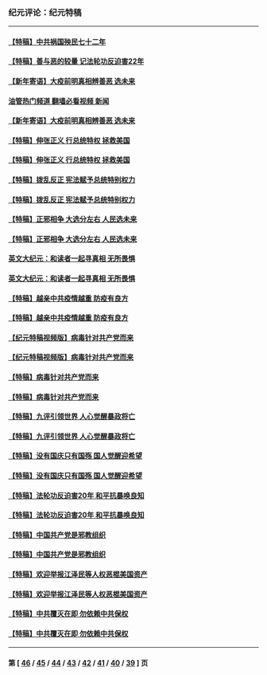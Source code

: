 ### 纪元评论：纪元特稿
---
#### [【特稿】中共祸国殃民七十二年](../../pages/nsc424/n13272607.md?10300330) 
#### [【特稿】善与恶的较量 记法轮功反迫害22年](../../pages/nsc424/n13086597.md?10300330) 
#### [【新年寄语】大疫前明真相辨善恶 选未来](../../pages/nsc424/n12660855.md?10300330) 
#### [油管热门频道 翻墙必看视频 新闻](ok?10300330)
#### [【新年寄语】大疫前明真相辨善恶 选未来](../../pages/nsc424/n12660855.md?10300330) 
#### [【特稿】伸张正义 行总统特权 拯救美国](../../pages/nsc424/n12616806.md?10300330) 
#### [【特稿】伸张正义 行总统特权 拯救美国](../../pages/nsc424/n12616806.md?10300330) 
#### [【特稿】拨乱反正 宪法赋予总统特别权力](../../pages/nsc424/n12598306.md?10300330) 
#### [【特稿】拨乱反正 宪法赋予总统特别权力](../../pages/nsc424/n12598306.md?10300330) 
#### [【特稿】正邪相争 大选分左右 人民选未来](../../pages/nsc424/n12545208.md?10300330) 
#### [【特稿】正邪相争 大选分左右 人民选未来](../../pages/nsc424/n12545208.md?10300330) 
#### [英文大纪元：和读者一起寻真相 无所畏惧](../../pages/nsc424/n12542027.md?10300330) 
#### [英文大纪元：和读者一起寻真相 无所畏惧](../../pages/nsc424/n12542027.md?10300330) 
#### [【特稿】越亲中共疫情越重 防疫有良方](../../pages/nsc424/n12042989.md?10300330) 
#### [【特稿】越亲中共疫情越重 防疫有良方](../../pages/nsc424/n12042989.md?10300330) 
#### [【纪元特稿视频版】病毒针对共产党而来](../../pages/nsc424/n11977328.md?10300330) 
#### [【纪元特稿视频版】病毒针对共产党而来](../../pages/nsc424/n11977328.md?10300330) 
#### [【特稿】病毒针对共产党而来](../../pages/nsc424/n11928818.md?10300330) 
#### [【特稿】病毒针对共产党而来](../../pages/nsc424/n11928818.md?10300330) 
#### [【特稿】九评引领世界 人心觉醒暴政将亡](../../pages/nsc424/n11660496.md?10300330) 
#### [【特稿】九评引领世界 人心觉醒暴政将亡](../../pages/nsc424/n11660496.md?10300330) 
#### [【特稿】没有国庆只有国殇 国人觉醒迎希望](../../pages/nsc424/n11549354.md?10300330) 
#### [【特稿】没有国庆只有国殇 国人觉醒迎希望](../../pages/nsc424/n11549354.md?10300330) 
#### [【特稿】法轮功反迫害20年 和平抗暴唤良知](../../pages/nsc424/n11389135.md?10300330) 
#### [【特稿】法轮功反迫害20年 和平抗暴唤良知](../../pages/nsc424/n11389135.md?10300330) 
#### [【特稿】中国共产党是邪教组织](../../pages/nsc424/n11355551.md?10300330) 
#### [【特稿】中国共产党是邪教组织](../../pages/nsc424/n11355551.md?10300330) 
#### [【特稿】欢迎举报江泽民等人权恶棍美国资产](../../pages/nsc424/n11303040.md?10300330) 
#### [【特稿】欢迎举报江泽民等人权恶棍美国资产](../../pages/nsc424/n11303040.md?10300330) 
#### [【特稿】中共覆灭在即 勿依赖中共保权](../../pages/nsc424/n11278510.md?10300330) 
#### [【特稿】中共覆灭在即 勿依赖中共保权](../../pages/nsc424/n11278510.md?10300330) 

---
#### 第 [ [46](./46.md?10300330) / [45](./45.md?10300330) / [44](./44.md?10300330) / [43](./43.md?10300330) / [42](./42.md?10300330) / [41](./41.md?10300330) / [40](./40.md?10300330) / [39](./39.md?10300330) ] 页
